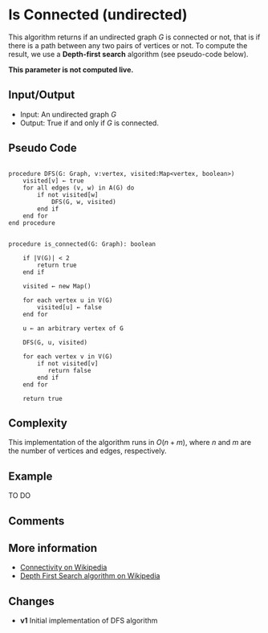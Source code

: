# Is Connected (undirected)
This algorithm returns if an undirected graph $G$ is connected or not, that is if there is a path between any two pairs of vertices or not.
To compute the result, we use a **Depth-first search** algorithm (see pseudo-code below).  

**This parameter is not computed live.**

## Input/Output
- Input: An undirected graph $G$ 
- Output: True if and only if $G$ is connected.

## Pseudo Code

```

procedure DFS(G: Graph, v:vertex, visited:Map<vertex, boolean>)
    visited[v] ← true
    for all edges (v, w) in A(G) do
        if not visited[w]
            DFS(G, w, visited)
        end if
    end for
end procedure


procedure is_connected(G: Graph): boolean

    if |V(G)| < 2 
        return true
    end if
    
    visited ← new Map()
    
    for each vertex u in V(G)
        visited[u] ← false
    end for

    u ← an arbitrary vertex of G

    DFS(G, u, visited)

    for each vertex v in V(G)
        if not visited[v]
           return false
        end if
    end for

    return true
```

## Complexity
This implementation of the algorithm runs in $O(n + m)$, where $n$ and $m$ are the number of vertices and edges, respectively.  

## Example
TO DO
 
## Comments

## More information
  - [Connectivity on Wikipedia](https://en.wikipedia.org/wiki/Connectivity_(graph_theory)) 
  - [Depth First Search algorithm on Wikipedia](https://en.wikipedia.org/wiki/Depth-first_search)

## Changes

  - **v1** Initial implementation of DFS algorithm 
